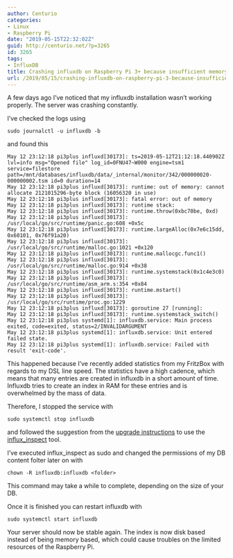 ```yaml
---
author: Centurio
categories:
- Linux
- Raspberry Pi
date: "2019-05-15T22:32:02Z"
guid: http://centurio.net/?p=3265
id: 3265
tags:
- InfluxDB
title: Crashing influxdb on Raspberry Pi 3+ because insufficient memory
url: /2019/05/15/crashing-influxdb-on-raspberry-pi-3-because-insufficient-memory/
---
```

A few days ago I&#8217;ve noticed that my influxdb installation wasn&#8217;t working properly. The server was crashing constantly.

I&#8217;ve checked the logs using

`sudo journalctl -u influxdb -b`

and found this

<pre class="wp-block-code"><code>May 12 23:12:18 pi3plus influxd[30173]: ts=2019-05-12T21:12:18.440902Z lvl=info msg="Opened file" log_id=0FNU47~W000 engine=tsm1 service=filestore path=/mnt/databases/influxdb/data/_internal/monitor/342/000000020-000000002.tsm id=0 duration=14
May 12 23:12:18 pi3plus influxd[30173]: runtime: out of memory: cannot allocate 2121015296-byte block (16056320 in use)
May 12 23:12:18 pi3plus influxd[30173]: fatal error: out of memory
May 12 23:12:18 pi3plus influxd[30173]: runtime stack:
May 12 23:12:18 pi3plus influxd[30173]: runtime.throw(0xbc70be, 0xd)
May 12 23:12:18 pi3plus influxd[30173]:         /usr/local/go/src/runtime/panic.go:608 +0x5c
May 12 23:12:18 pi3plus influxd[30173]: runtime.largeAlloc(0x7e6c15dd, 0x60101, 0x76f91a20)
May 12 23:12:18 pi3plus influxd[30173]:         /usr/local/go/src/runtime/malloc.go:1021 +0x120
May 12 23:12:18 pi3plus influxd[30173]: runtime.mallocgc.func1()
May 12 23:12:18 pi3plus influxd[30173]:         /usr/local/go/src/runtime/malloc.go:914 +0x38
May 12 23:12:18 pi3plus influxd[30173]: runtime.systemstack(0x1c4e3c0)
May 12 23:12:18 pi3plus influxd[30173]:         /usr/local/go/src/runtime/asm_arm.s:354 +0x84
May 12 23:12:18 pi3plus influxd[30173]: runtime.mstart()
May 12 23:12:18 pi3plus influxd[30173]:         /usr/local/go/src/runtime/proc.go:1229
May 12 23:12:18 pi3plus influxd[30173]: goroutine 27 [running]:
May 12 23:12:18 pi3plus influxd[30173]: runtime.systemstack_switch()
May 12 23:12:18 pi3plus systemd[1]: influxdb.service: Main process exited, code=exited, status=2/INVALIDARGUMENT
May 12 23:12:18 pi3plus systemd[1]: influxdb.service: Unit entered failed state.
May 12 23:12:18 pi3plus systemd[1]: influxdb.service: Failed with result 'exit-code'.
</code></pre>

This happened because I&#8217;ve recently added statistics from my FritzBox with regards to my DSL line speed. The statistics have a high cadence, which means that many entries are created in influxdb in a short amount of time. Influxdb tries to create an index in RAM for these entries and is overwhelmed by the mass of data.

Therefore, I stopped the service with

`sudo systemctl stop influxdb`

and followed the suggestion from the [upgrade instructions](https://docs.influxdata.com/influxdb/v1.7/administration/upgrading/) to use the [influx_inspect](https://docs.influxdata.com/influxdb/v1.7/tools/influx_inspect/#buildtsi) tool.

I&#8217;ve executed influx_inspect as sudo and changed the permissions of my DB content folter later on with

`chown -R influxdb:influxdb <folder>`

This command may take a while to complete, depending on the size of your DB.

Once it is finished you can restart influxdb with

`sudo systemctl start influxdb`

Your server should now be stable again. The index is now disk based instead of being memory based, which could cause troubles on the limited resources of the Raspberry Pi.